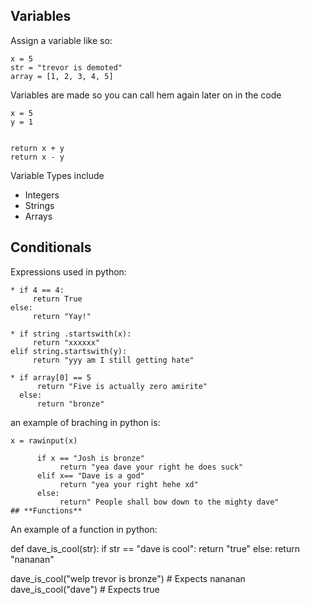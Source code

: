 ## **Variables**

Assign a variable like so:

```
x = 5
str = "trevor is demoted"
array = [1, 2, 3, 4, 5]
```

Variables are made so you can call hem again later on in the code

```
x = 5
y = 1


return x + y
return x - y
```

Variable Types include
* Integers
* Strings
* Arrays


## **Conditionals**
Expressions used in python:

```
* if 4 == 4:
     return True
else:
     return "Yay!"

* if string .startswith(x):
     return "xxxxxx"
elif string.startswith(y):
     return "yyy am I still getting hate"

* if array[0] == 5
      return "Five is actually zero amirite"
  else: 
      return "bronze"

```
an example of braching in python is:

```
x = rawinput(x)

      if x == "Josh is bronze"
           return "yea dave your right he does suck"
      elif x== "Dave is a god"
           return "yea your right hehe xd"
      else:
           return" People shall bow down to the mighty dave"
## **Functions**

```
An example of a function in python:

def dave_is_cool(str):
  if str == "dave is cool":
    return "true"
  else:
    return "nananan"

dave_is_cool("welp trevor is bronze") # Expects nananan
dave_is_cool("dave") # Expects true
```